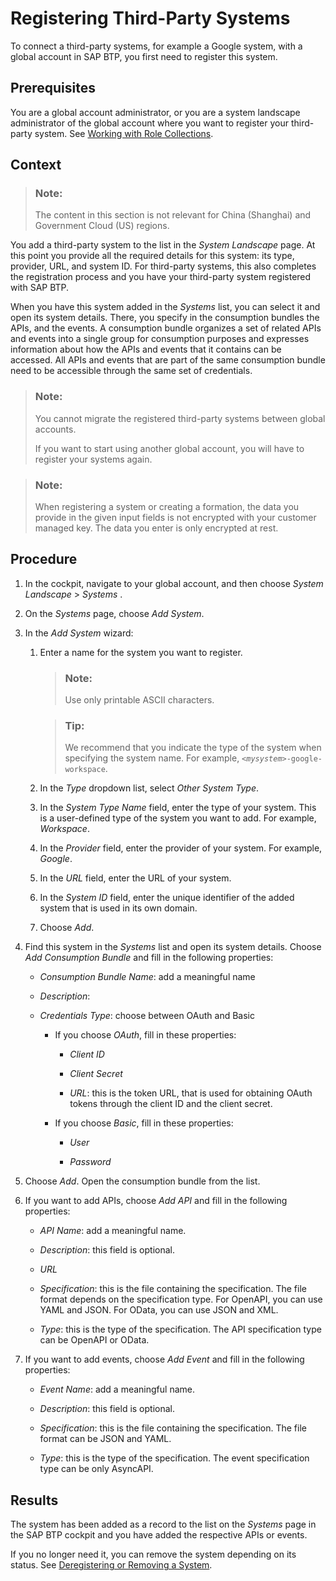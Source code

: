 <!-- loio5481d594718f44c1ad7a63d154c342fd -->

# Registering Third-Party Systems

To connect a third-party systems, for example a Google system, with a global account in SAP BTP, you first need to register this system.



<a name="loio5481d594718f44c1ad7a63d154c342fd__prereq_l4m_s5b_fhb"/>

## Prerequisites

You are a global account administrator, or you are a system landscape administrator of the global account where you want to register your third-party system. See [Working with Role Collections](../50-administration-and-ops/working-with-role-collections-393ea0b.md).



<a name="loio5481d594718f44c1ad7a63d154c342fd__context_ihl_j3h_jlb"/>

## Context

> ### Note:  
> The content in this section is not relevant for China \(Shanghai\) and Government Cloud \(US\) regions.

You add a third-party system to the list in the *System Landscape* page. At this point you provide all the required details for this system: its type, provider, URL, and system ID. For third-party systems, this also completes the registration process and you have your third-party system registered with SAP BTP.

When you have this system added in the *Systems* list, you can select it and open its system details. There, you specify in the consumption bundles the APIs, and the events. A consumption bundle organizes a set of related APIs and events into a single group for consumption purposes and expresses information about how the APIs and events that it contains can be accessed. All APIs and events that are part of the same consumption bundle need to be accessible through the same set of credentials.

> ### Note:  
> You cannot migrate the registered third-party systems between global accounts.
> 
> If you want to start using another global account, you will have to register your systems again.

> ### Note:  
> When registering a system or creating a formation, the data you provide in the given input fields is not encrypted with your customer managed key. The data you enter is only encrypted at rest.



<a name="loio5481d594718f44c1ad7a63d154c342fd__steps_qrt_jfd_dxb"/>

## Procedure

1.  In the cockpit, navigate to your global account, and then choose *System Landscape* \> *Systems* .

2.  On the *Systems* page, choose *Add System*.

3.  In the *Add System* wizard:

    1.  Enter a name for the system you want to register.

        > ### Note:  
        > Use only printable ASCII characters.

        > ### Tip:  
        > We recommend that you indicate the type of the system when specifying the system name. For example, <code><i class="varname">&lt;mysystem&gt;</i>-google-workspace</code>.

    2.  In the *Type* dropdown list, select *Other System Type*.

    3.  In the *System Type Name* field, enter the type of your system. This is a user-defined type of the system you want to add. For example, *Workspace*.

    4.  In the *Provider* field, enter the provider of your system. For example, *Google*.

    5.  In the *URL* field, enter the URL of your system.

    6.  In the *System ID* field, enter the unique identifier of the added system that is used in its own domain.

    7.  Choose *Add*.


4.  Find this system in the *Systems* list and open its system details. Choose *Add Consumption Bundle* and fill in the following properties:

    -   *Consumption Bundle Name*: add a meaningful name

    -   *Description*:

    -   *Credentials Type*: choose between OAuth and Basic

        -   If you choose *OAuth*, fill in these properties:

            -   *Client ID*

            -   *Client Secret*

            -   *URL*: this is the token URL, that is used for obtaining OAuth tokens through the client ID and the client secret.


        -   If you choose *Basic*, fill in these properties:

            -   *User*

            -   *Password*




5.  Choose *Add*. Open the consumption bundle from the list.

6.  If you want to add APIs, choose *Add API* and fill in the following properties:

    -   *API Name*: add a meaningful name.

    -   *Description*: this field is optional.

    -   *URL*

    -   *Specification*: this is the file containing the specification. The file format depends on the specification type. For OpenAPI, you can use YAML and JSON. For OData, you can use JSON and XML.

    -   *Type*: this is the type of the specification. The API specification type can be OpenAPI or OData.


7.  If you want to add events, choose *Add Event* and fill in the following properties:

    -   *Event Name*: add a meaningful name.

    -   *Description*: this field is optional.

    -   *Specification*: this is the file containing the specification. The file format can be JSON and YAML.

    -   *Type*: this is the type of the specification. The event specification type can be only AsyncAPI.





<a name="loio5481d594718f44c1ad7a63d154c342fd__result_ytq_hrh_jlb"/>

## Results

The system has been added as a record to the list on the *Systems* page in the SAP BTP cockpit and you have added the respective APIs or events.

If you no longer need it, you can remove the system depending on its status. See [Deregistering or Removing a System](deregistering-or-removing-a-system-0c6f498.md).

